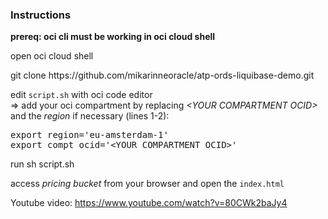 ### Instructions

<b>prereq: oci cli must be working in oci cloud shell</b>

<p>
open oci cloud shell

<p>
git clone https://github.com/mikarinneoracle/atp-ords-liquibase-demo.git

<p>
edit <code>script.sh</code> with oci code editor<br>
    => add your oci compartment by replacing <i>&lt;YOUR COMPARTMENT OCID&gt;</i> and the <i>region</i> if necessary (lines 1-2):

<p>
<pre>
export region='eu-amsterdam-1'
export compt_ocid='&lt;YOUR COMPARTMENT OCID&gt;'
</pre>

<p>
run sh script.sh

<p>
access <i>pricing bucket</i> from your browser and open the <code>index.html</code>

<p>
Youtube video: <a href="https://www.youtube.com/watch?v=80CWk2baJy4">https://www.youtube.com/watch?v=80CWk2baJy4</a>